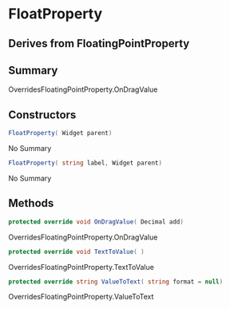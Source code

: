 # FloatProperty

## Derives from FloatingPointProperty<float>

## Summary

OverridesFloatingPointProperty<T>.OnDragValue
## Constructors

```c#
FloatProperty( Widget parent) 
```
No Summary
```c#
FloatProperty( string label, Widget parent) 
```
No Summary
## Methods

```c#
protected override void OnDragValue( Decimal add) 
```
OverridesFloatingPointProperty<T>.OnDragValue
```c#
protected override void TextToValue( ) 
```
OverridesFloatingPointProperty<T>.TextToValue
```c#
protected override string ValueToText( string format = null) 
```
OverridesFloatingPointProperty<T>.ValueToText
